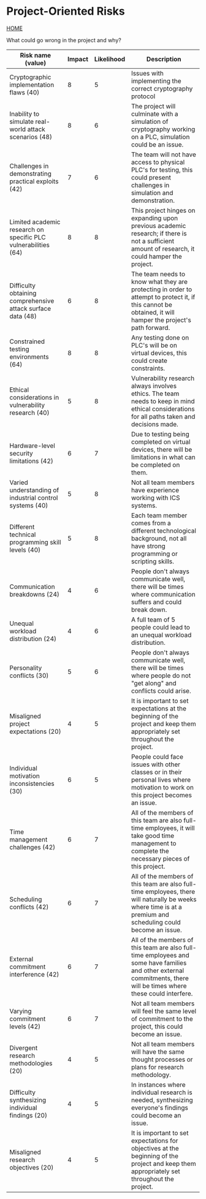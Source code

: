 # Project-Oriented Risks
[HOME](https://github.com/adamspanier/Distributed-Systems-Security)

What could go wrong in the project and why?

|Risk name (value)  | Impact     | Likelihood | Description |
|-------------------|------------|------------|-------------|
|Cryptographic implementation flaws (40) | 8 | 5 | Issues with implementing the correct cryptography protocol  |
|Inability to simulate real-world attack scenarios (48) | 8 | 6 | The project will culminate with a simulation of cryptography working on a PLC, simulation could be an issue.  |
|Challenges in demonstrating practical exploits (42) | 7 | 6 | The team will not have access to physical PLC's for testing, this could present challenges in simulation and demonstration.  |
|Limited academic research on specific PLC vulnerabilities (64) | 8 | 8 | This project hinges on expanding upon previous academic research; if there is not a sufficient amount of research, it could hamper the project.  |
|Difficulty obtaining comprehensive attack surface data (48) | 6 | 8 | The team needs to know what they are protecting in order to attempt to protect it, if this cannot be obtained, it will hamper the project's path forward.  |
|Constrained testing environments (64) | 8 | 8 | Any testing done on PLC's will be on virtual devices, this could create constraints.  |
|Ethical considerations in vulnerability research (40) | 5 | 8 | Vulnerability research always involves ethics. The team needs to keep in mind ethical considerations for all paths taken and decisions made.  |
|Hardware-level security limitations (42) | 6 | 7 | Due to testing being completed on virtual devices, there will be limitations in what can be completed on them.   |
|Varied understanding of industrial control systems (40) | 5 | 8 | Not all team members have experience working with ICS systems.  |
|Different technical programming skill levels (40) | 5 | 8 | Each team member comes from a different technological background, not all have strong programming or scripting skills.  |
|Communication breakdowns (24) | 4 | 6 | People don't always communicate well, there will be times where communication suffers and could break down.  |
|Unequal workload distribution (24) | 4 | 6 | A full team of 5 people could lead to an unequal workload distribution.  |
|Personality conflicts (30) | 5 | 6 | People don't always communicate well, there will be times where people do not "get along" and conflicts could arise.  |
|Misaligned project expectations (20) | 4 | 5 | It is important to set expectations at the beginning of the project and keep them appropriately set throughout the project.  |
|Individual motivation inconsistencies (30) | 6 | 5 | People could face issues with other classes or in their personal lives where motivation to work on this project becomes an issue.  |
|Time management challenges (42) | 6 | 7 | All of the members of this team are also full-time employees, it will take good time management to complete the necessary pieces of this project.  |
|Scheduling conflicts (42) | 6 | 7 | All of the members of this team are also full-time employees, there will naturally be weeks where time is at a premium and scheduling could become an issue.  |
|External commitment interference (42) | 6 | 7 | All of the members of this team are also full-time employees and some have families and other external commitments, there will be times where these could interfere.  |
|Varying commitment levels (42) | 6 | 7 | Not all team members will feel the same level of commitment to the project, this could become an issue.  |
|Divergent research methodologies (20) | 4 | 5 | Not all team members will have the same thought processes or plans for research methodology.  |
|Difficulty synthesizing individual findings (20) | 4 | 5 | In instances where individual research is needed, synthesizing everyone's findings could become an issue.  |
|Misaligned research objectives (20) | 4 | 5 | It is important to set expectations for objectives at the beginning of the project and keep them appropriately set throughout the project. |
